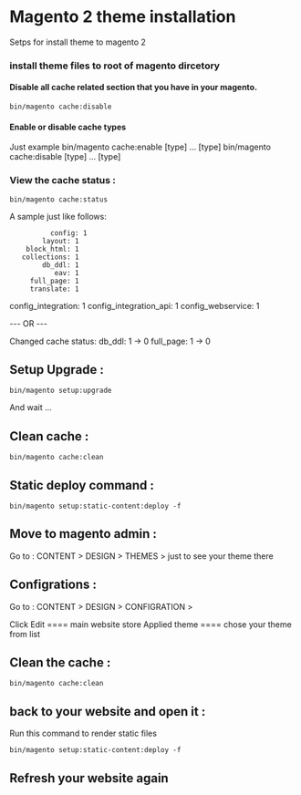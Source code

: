 # Magento 2 theme installation
Setps for install theme to magento 2 
### install theme files to root of magento dircetory

#### Disable all cache related section that you have in your magento.

```shell
bin/magento cache:disable
```

#### Enable or disable cache types

Just example 
             bin/magento cache:enable [type] ... [type]
             bin/magento cache:disable [type] ... [type]

### View the cache status :

```shell
bin/magento cache:status
```
A sample just like follows:

              config: 1
            layout: 1
        block_html: 1
       collections: 1
            db_ddl: 1
               eav: 1
         full_page: 1
         translate: 1
config_integration: 1 config_integration_api: 1
 config_webservice: 1
  
  --- OR ---
  
  Changed cache status:
                    db_ddl: 1 -> 0
                 full_page: 1 -> 0
                 

## Setup Upgrade : 

```shell
bin/magento setup:upgrade
```
And wait ...

## Clean cache : 

```shell
bin/magento cache:clean
```

## Static deploy command :

```shell
bin/magento setup:static-content:deploy -f
```

## Move to magento admin :
Go to : CONTENT > DESIGN > THEMES > just to see your theme there 

## Configrations :

Go to : CONTENT > DESIGN > CONFIGRATION >

Click Edit ==== main website store 
Applied theme ==== chose your theme from list

## Clean the cache :

```shell
bin/magento cache:clean
```
## back to your website and open it :

Run this command to render static files

```shell
bin/magento setup:static-content:deploy -f
```
## Refresh your website again





